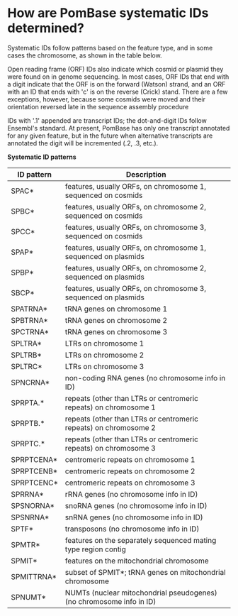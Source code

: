 # How are PomBase systematic IDs determined?
<!-- pombase_categories: Genome statistics and lists -->

Systematic IDs follow patterns based on the feature type, and in some
cases the chromosome, as shown in the table below.

Open reading frame (ORF) IDs also indicate which cosmid or plasmid they
were found on in genome sequencing. In most cases, ORF IDs that end with
a digit indicate that the ORF is on the forward (Watson) strand, and an
ORF with an ID that ends with 'c' is on the reverse (Crick) stand. There
are a few exceptions, however, because some cosmids were moved and their
orientation reversed late in the sequence assembly procedure

IDs with '.1' appended are transcript IDs; the dot-and-digit IDs follow
Ensembl's standard. At present, PomBase has only one transcript
annotated for any given feature, but in the future when alternative
transcripts are annotated the digit will be incremented (.2, .3, etc.).

**Systematic ID patterns**

ID pattern | Description
-----------|------------
SPAC\* | features, usually ORFs, on chromosome 1, sequenced on cosmids
SPBC\* | features, usually ORFs, on chromosome 2, sequenced on cosmids
SPCC\* | features, usually ORFs, on chromosome 3, sequenced on cosmids
SPAP\* | features, usually ORFs, on chromosome 1, sequenced on plasmids
SPBP\* | features, usually ORFs, on chromosome 2, sequenced on plasmids
SBCP\* | features, usually ORFs, on chromosome 3, sequenced on plasmids
SPATRNA\* | tRNA genes on chromosome 1
SPBTRNA\* | tRNA genes on chromosome 2
SPCTRNA\* | tRNA genes on chromosome 3
SPLTRA\* | LTRs on chromosome 1
SPLTRB\* | LTRs on chromosome 2
SPLTRC\* | LTRs on chromosome 3
SPNCRNA\* | non-coding RNA genes (no chromosome info in ID)
SPRPTA.\* | repeats (other than LTRs or centromeric repeats) on chromosome 1
SPRPTB.\* | repeats (other than LTRs or centromeric repeats) on chromosome 2
SPRPTC.\* | repeats (other than LTRs or centromeric repeats) on chromosome 3
SPRPTCENA\* | centromeric repeats on chromosome 1
SPRPTCENB\* | centromeric repeats on chromosome 2
SPRPTCENC\* | centromeric repeats on chromosome 3
SPRRNA\* | rRNA genes (no chromosome info in ID)
SPSNORNA\* | snoRNA genes (no chromosome info in ID)
SPSNRNA\* | snRNA genes (no chromosome info in ID)
SPTF\* | transposons (no chromosome info in ID)
SPMTR\* | features on the separately sequenced mating type region contig
SPMIT\* | features on the mitochondrial chromosome
SPMITTRNA\* | subset of SPMIT\*; tRNA genes on mitochondrial chromosome
SPNUMT\* | NUMTs (nuclear mitochondrial pseudogenes) (no chromosome info in ID)
